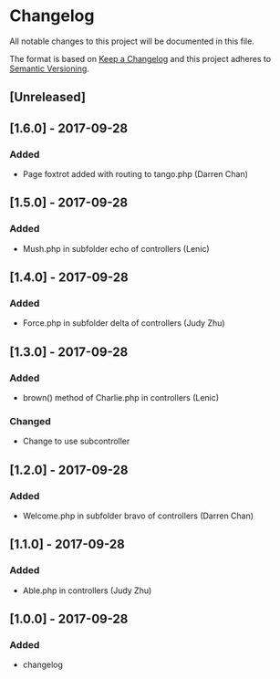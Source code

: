# Changelog
All notable changes to this project will be documented in this file.

The format is based on [Keep a Changelog](http://keepachangelog.com/en/1.0.0/)
and this project adheres to [Semantic Versioning](http://semver.org/spec/v2.0.0.html).

## [Unreleased]
## [1.6.0] - 2017-09-28
### Added
- Page foxtrot added with routing to tango.php (Darren Chan)

## [1.5.0] - 2017-09-28
### Added
- Mush.php in subfolder echo of controllers (Lenic)

## [1.4.0] - 2017-09-28
### Added
- Force.php in subfolder delta of controllers (Judy Zhu)

## [1.3.0] - 2017-09-28
### Added
- brown() method of Charlie.php in controllers (Lenic)

### Changed
- Change to use subcontroller

## [1.2.0] - 2017-09-28
### Added
- Welcome.php in subfolder bravo of controllers (Darren Chan)

## [1.1.0] - 2017-09-28
### Added 
- Able.php in controllers (Judy Zhu)

## [1.0.0] - 2017-09-28
### Added
- changelog

